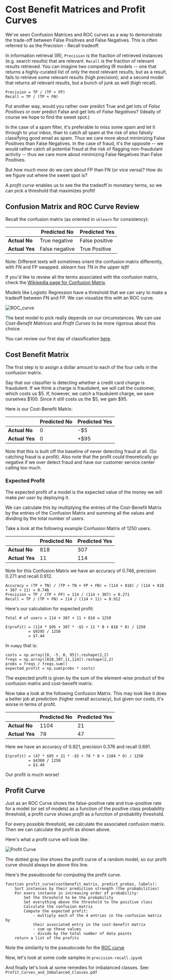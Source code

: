 # Cost Benefit Matrices and Profit Curves

We've seen Confusion Matrices and ROC curves as a way to demonstrate the trade-off between False Positives and False Negatives. This is often referred to as the Precision - Recall tradeoff.

In information retrieval (IR), `Precision` is the fraction of retrieved instances (e.g. search results) that are relevant. `Recall` is the fraction of relevant results retrieved. You can imagine two competing IR models -- one that returns a highly-curated list of only the most relevant results, but as a result, fails to retrieve some relevant results (high precision); and a second model that returns all relevant results, but a bunch of junk as well (high recall).

`Precision = TP / (TP + FP)`  
`Recall = TP / (TP + FN)`

Put another way, would you rather over predict True and get lots of *False Positives* or over predict False and get lots of *False Negatives*?  (Ideally of course we hope to find the sweet spot.)

In the case of a spam filter, it's preferable to miss some spam and let it through to your inbox, than to catch all spam at the risk of also falsely classifying good email as spam. Thus we care more about minimizing False Positives than False Negatives. In the case of fraud, it's the opposite -- we would rather catch all potential fraud at the risk of flagging non-fraudulant activity -- thus we care more about minimizing False Negatives than False Positives.

But *how much more* do we care about FP than FN (or vice versa)? How do we figure out where the sweet spot is?

A *profit curve* enables us to see the the tradeoff in monetary terms, so we can pick a threshold that maximizes profit!

## Confusion Matrix and ROC Curve Review

Recall the confusion matrix (as oriented in `sklearn` for consistency):

|                | Predicted No   | Predicted Yes  |
| -------------- | -------------- | -------------- |
| **Actual No**  | True negative  | False positive |
| **Actual Yes** | False negative | True Positive  |


Note: Different texts will sometimes orient the confusion matrix differently, with FN and FP swapped. *sklearn has TN in the upper left!* 

If you'd like to review all the terms associated with the confusion matrix, check the [Wikipedia page for Confusion Matrix](https://en.wikipedia.org/wiki/Confusion_matrix).

Models like Logistic Regression have a threshold that we can vary to make a tradeoff between FN and FP. We can visualize this with an ROC curve.

![ROC_curve](https://docs.eyesopen.com/toolkits/cookbook/python/_images/roc-theory-small.png)

The best model to pick really depends on our circumstances. We can use *Cost-Benefit Matrices* and *Profit Curves* to be more rigorous about this choice.

You can review our first day of classification [here](https://github.com/gschool/dsi-logistic-regression/blob/master/pair.md).

## Cost Benefit Matrix

The first step is to assign a dollar amount to each of the four cells in the confusion matrix.

Say that our classifier is detecting whether a credit card charge is fraudulent. If we think a charge is fraudulent, we will call the customer, which costs us $5. If, however, we catch a fraudulent charge, we save ourselves $100. Since it still costs us the $5, we gain $95.

Here is our Cost-Benefit Matrix:

|                | Predicted No   | Predicted Yes  |
| -------------- | -------------- | -------------- |
| **Actual No**  | 0              | -$5             |
| **Actual Yes** | 0              | +$95             |

Note that this is built off the baseline of never detecting fraud at all. (So catching fraud is a profit).  Also note that the profit could theoretically go negative if we over detect fraud and have our customer service center calling too much.

### Expected Profit

The expected profit of a model is the expected value of the money we will make *per user* by deploying it.

We can calculate this by multiplying the entries of the Cost-Benefit Matrix by the entries of the Confusion Matrix and summing all the values and dividing by the total number of users.

Take a look at the following example Confusion Matrix of 1250 users.

|                | Predicted No   | Predicted Yes |
| -------------- | -------------- | ------------- |
| **Actual No**  | 818            | 307           |
| **Actual Yes** | 11             | 114           |


Note for this Confusion Matrix we have an accuracy of 0.746, precision 0.271 and recall 0.912.

```
Accuracy = (TP + TN) / (TP + TN + FP + FN) = (114 + 818) / (114 + 818 + 307 + 11) = 0.746
Precision = TP / (TP + FP) = 114 / (114 + 307) = 0.271  
Recall = TP / (TP + FN) = 114 / (114 + 11) = 0.912
```

Here's our calculation for expected profit:

```
Total # of users = 114 + 307 + 11 + 818 = 1250

E(profit) = (114 * $95 + 307 * -$5 + 11 * 0 + 818 * 0) / 1250
          = $9295 / 1250
          = $7.44
```

In `numpy` that is:
```
costs = np.array([0, -5, 0, 95]).reshape(2,2)
freqs = np.array([818,307,11,114]).reshape(2,2)
probs = freqs / freqs.sum()
expected_profit = np.sum(probs * costs)  
```

The expected profit is given by the sum of the element-wise product of the confusion matrix and cost-benefit matrix.

Now take a look at the following Confusion Matrix. This may look like it does a better job at prediction (higher overall accuracy), but given our costs, it's worse in terms of profit.

|                | Predicted No   | Predicted Yes |
| -------------- | -------------- | ------------- |
| **Actual No**  | 1104           | 21           |
| **Actual Yes** | 78             | 47           |

Here we have an accuracy of 0.921, precision 0.376 and recall 0.691.

```
E(profit) = (47 * $95 + 21 * -$5 + 78 * 0 + 1104 * 0) / 1250
          = $4360 / 1250
          = $3.49
```

Our profit is much worse!

## Profit Curve

Just as an ROC Curve shows the false-positive rate and true-positive rate for a model (or set of models) as a function of the positive class probability threshold, a profit curve shows *profit* as a function of probability threshold.

For every possible threshold, we calculate the associated confusion matrix. Then we can calculate the profit as shown above.

Here's what a profit curve will look like:

![Profit Curve](http://pltalot.com/2016/12/11/galvanize-week-4/imgs/profit_models.png)

The dotted gray line shows the profit curve of a random model, so our profit curve should always be above this line.

Here's the pseudocode for computing the profit curve.

```
function profit_curve(costbenefit_matrix, predict_probas, labels):
    Sort instances by their prediction strength (the probabilities)
    For every instance in increasing order of probability:
        Set the threshold to be the probability
        Set everything above the threshold to the positive class
        Calculate the confusion matrix
        Compute the expected profit:
            - multiply each of the 4 entries in the confusion matrix by
            their associated entry in the cost-benefit matrix
            - sum up these values
            - divide by the total number of data points
    return a list of the profits
```

Note the similarity to the pseudocode for the [ROC curve](https://github.com/gSchool/dsi-logistic-regression/blob/master/pair.md)

Now, let's look at some code samples in `precision-recall.ipynb`

And finally let's look at some remedies for imbalanced classes.
See: `Profit_Curves_and_Imbalanced_Classes.pdf`

